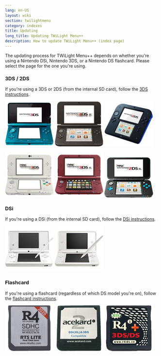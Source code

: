 ```yaml
---
lang: en-US
layout: wiki
section: twilightmenu
category: indexes
title: Updating
long_title: Updating TWiLight Menu++
description: How to update TWiLight Menu++ (index page)
---
```


The updating process for TWiLight Menu++ depends on whether you're using a Nintendo DSi, Nintendo 3DS, or a Nintendo DS flashcard. Please select the page for the one you're using.

### 3DS / 2DS
If you're using a 3DS or 2DS (from the internal SD card), follow the [3DS instructions](updating-3ds).

[![A Nintendo 3DS](/assets/images/consoles/old3ds.png)](updating-3ds) [![A Nintendo 3DS XL](/assets/images/consoles/old3dsxl.png)](updating-3ds) [![A Nintendo 2DS](/assets/images/consoles/2ds.png)](updating-3ds)

[![A New Nintendo 3DS](/assets/images/consoles/new3ds.png)](updating-3ds) [![A New Nintendo 3DS XL](/assets/images/consoles/new3dsxl.png)](updating-3ds) [![A New Nintendo 2DS XL](/assets/images/consoles/new2dsxl.png)](updating-3ds)

### DSi
If you're using a DSi (from the internal SD card), follow the [DSi instructions](updating-dsi).

[![A Nintendo DSi](/assets/images/consoles/dsi.png)](updating-dsi) [![A Nintendo DSi XL](/assets/images/consoles/dsixl.png)](updating-dsi)

### Flashcard
If you're using a flashcard (regardless of which DS model you're on), follow the [flashcard instructions](updating-flashcard).

[![An r4isdhc.com flaschard](/assets/images/consoles/r4isdhc.com.png)](updating-flashcard) [![An Acekard2i flaschard](/assets/images/consoles/acekard2i.png)](updating-flashcard) [![An R4i Gold 3DS Plus flaschard](/assets/images/consoles/r4igold3dsplus.png)](updating-flashcard)
